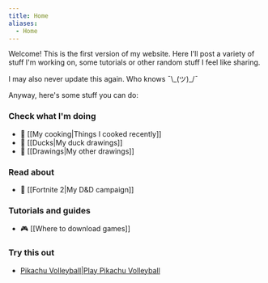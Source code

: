 ```yaml
---
title: Home
aliases:
  - Home
---
```

Welcome! This is the first version of my website. Here I'll post a variety of stuff I'm working on, some tutorials or other random stuff I feel like sharing.

I may also never update this again. Who knows ¯\\\_(ツ)\_/¯

Anyway, here's some stuff you can do:
### Check what I'm doing
- 🍳 [[My cooking|Things I cooked recently]]
- 🦆 [[Ducks|My duck drawings]] 
- 🎨 [[Drawings|My other drawings]] 
### Read about
- 🎲 [[Fortnite 2|My D&D campaign]] 
### Tutorials and guides
- 🎮 [[Where to download games]] 
### Try this out
- [Pikachu Volleyball|Play Pikachu Volleyball](https://gorisanson.github.io/pikachu-volleyball/en/)